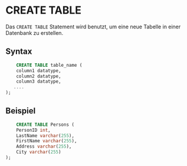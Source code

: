 # CREATE TABLE

Das `CREATE TABLE` Statement wird benutzt, um eine neue Tabelle in einer Datenbank zu erstellen.

## Syntax

```SQL
    CREATE TABLE table_name (
    column1 datatype,
    column2 datatype,
    column3 datatype,
   ....
);
```

## Beispiel

```SQL
    CREATE TABLE Persons (
    PersonID int,
    LastName varchar(255),
    FirstName varchar(255),
    Address varchar(255),
    City varchar(255)
);
```

